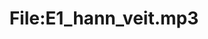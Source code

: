 ---
title: File:E1_hann_veit.mp3
recording of: hann veit
reading speed: slow
speaker: E
license: CC0
---